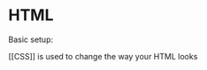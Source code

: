# HTML

Basic setup:
<!--
<!DOCTYPE html>
<html lang="en">

<head>
  <title>TITLE</title>
  <meta charset="UTF8">	
  <link rel="stylesheet" href="styles.css"/>
</head>

<body>
	MAIN HTML CODE 
</body>
</html>
-->

[[CSS]] is used to change the way your HTML looks




	